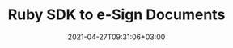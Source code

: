 ---
############################# Static ############################
layout: "product"
date: 2021-04-27T09:31:06+03:00
draft: false

product: "Signature"
product_tag: "signature"
platform: "Ruby"
platform_tag: "ruby"

############################# Head ############################
head_title: "Ruby Document Signature Cloud SDK for PDF Word Excel PPTX & Images"
head_description: "Add e-signatures to images and documents with Ruby Cloud SDK &amp; REST API. eSign PDF, Word, Excel &amp; presentations with numerous signature types."

############################# Header ############################
title: "Ruby SDK to e-Sign Documents"
description: "Electronically sign files & manage text, image, QR-code, stamp, digital and barcode signatures in ruby applications with simple usage of e-signing REST API."
button:
    enable: true

############################# SubMenu ############################
submenu:
    enable: true
    
    left:
        img_alt: "GroupDocs.Signature Cloud SDK for Ruby"
        image: "/sdk/272x272/groupdocs_signature-for-ruby.webp"
        product: "GroupDocs.Signature"
        platform: "Ruby"

    middle:
        button:
            # button loop
            - link: "#overview"
              text: "Overview"

            # button loop
            - link: "#features"
              text: "Features"


            # button loop
            - link: "https://docs.groupdocs.cloud/signature/release-notes/"
              text: "Release Notes"

            # button loop
            - link: "https://purchase.groupdocs.cloud/pricing"
              text: "Pricing"

    right:
        link_download: "https://groupdocscloud.github.io/"
        link_learn: "https://docs.groupdocs.cloud/signature/"
        link_buy: "https://purchase.groupdocs.cloud/buy"

############################# Overview ############################
overview:
    enable: true
    content: |
      GroupDocs.Signature Cloud SDK for Ruby is a REST oriented API for easy integration into existing Ruby based eSign and digital signature programs. This signature SDK helps you speed up the development by taking care of low-level details, such as request and response handling. Moreover, it provides you with a handy collection of features to apply various types of signatures, such as, image signatures, barcode signatures, QR-Code signatures, text-based signatures, digital and stamp signatures. This customizable Ruby based signature SDK allows you to work with signatures in spreadsheets, presentations, images, portable and simple files of supported formats.
    tabs:
      enable: true
      
      ## TAB ONE ##
      tab_one:
        description: |
          An overview of the features supported by GroupDocs.Signature Cloud.
      
        left:
          enable: true
          icon: "fas fa-cogs"
          title: "Signature Options"
          content: |
            * Text
            * Image
            * Digital
            * Barcode
            * QR-Code            
        right:
          enable: true
          icon: "fas fa-crop"
          title: "Retrieve"
          content: |
            * Document Pages information
            * Document Properties
            * Supported formats list
            * Text and Digital
            * Barcode and QR-Code
      
      ## TAB TWO ##
      tab_two:
        description: |
          GroupDocs.Signature Cloud supports electronically signing a number of document formats.

        left:
          enable: true
          table:
            # table loop
            - title: "Text, Stamp & Image Signatures"
              content: |
                * **Word**: DOC, DOCM, DOCX, DOT, DOTM, DOTX, RTF
                * **Excel**: XLS, XLSB, XLSM, XLSX, XLT, XLTM, XLTX
                * **PowerPoint**: POT, POTM, POTX, PPS, PPSM, PPSX, PPT, PPTM, PPTX
                * **OpenDocument**: ODT, ODP, ODS, OTT
                * **Image**: JPG, PNG, BMP, GIF, TIFF
                * **Portable**: PDF
            # table loop
            - title: "Digital Signature"
              content: |
                * **Word**: DOC, DOCM, DOCX, DOT, DOTM, DOTX
                * **Excel**: XLS, XLSB, XLSM, XLSX, XLT, XLTM, XLTX
                * **PowerPoint**: PPTM, PPTX
                * **OpenDocument**: ODT
                * **Portable**: PDF

        right:
          enable: true
          table:
            # table loop
            - title: "Barcode Signature"
              content: |
                * **Word**: DOC, DOCM, DOCX, DOT, DOTM, DOTX, RTF
                * **Excel**: XLS, XLSB, XLSM, XLSX, XLT, XLTM, XLTX
                * **PowerPoint**: POT, POTM, PPSX, PPTX
                * **OpenDocument**: ODT, ODP, ODS, OTT
                * **Image**: JPG, PNG, BMP, GIF, TIFF
                * **Portable**: PDF
            # table loop
            - title: "QR-Code Signature"
              content: |
                * **Word**: DOC, DOCM, DOCX, DOT, DOTM, DOTX, RTF
                * **Excel**: XLS, XLSB, XLSM, XLSX, XLT, XLTM, XLTX
                * **PowerPoint**: PPTM, PPTX
                * **OpenDocument**: OTT
                * **Image**: JPG, PNG, BMP, GIF, TIFF
                * **Portable**: PDF

      ## TAB THREE ##
      tab_three:
        description: |
          Supported Operating Systems and Frameworks
      
        left:
          enable: true
          table:
            # table loop
            - icon: "fab fa-windows"
              title: "Operating Systems"
              content: |
                * Microsoft Windows Desktop
                * Microsoft Windows Server
                * Linux
                * MacOS

            # table loop
            - icon: "fas fa-code"
              title: "Supported Frameworks"
              content: |
                * Java 7 (1.7) and above

        right:
          enable: true
          table:
            # table loop
            - icon: "fas fa-cogs"
              title: "Development Environments"
              content: |
                * NetBeans
                * IntelliJ IDEA
                * Eclipse
            # table loop
            - icon: "fas fa-tools"
              title: "Build Automation Tool"
              content: |
                * Maven

############################# Features ############################
features:
    enable: true
    title: "Advanced Document Signature REST API Features"

    feature:
      # feature loop
      - icon: "fas fa-list-alt"
        content: "Get list of supported document formats"

      # feature loop
      - icon: "fas fa-barcode"
        content: "Fetch List of Supported Encode Type Names for Barcode and QR-Code"

      # feature loop
      - icon: "fas fa-file-alt"
        content: "Retrieve Document Information from File or Provided URL"
      
      # feature loop
      - icon: "fas fa-pencil-ruler"
        content: "Apply Signature to a Document using File Name or at Specified URL"

      # feature loop
      - icon: "fas fa-align-right"
        content: "Apply Background Brush & Text Alignment to Text Signatures"

      # feature loop
      - icon: "fas fa-retweet"
        content: "Verify Text and Digital Signatures for PDF, Word and Excel Documents using File or via URL"
      # feature loop
      - icon: "fas fa-unlock-alt"
        content: "Verify Barcode and QR-Code Signatures for all Supported Document Formats using File or via URL"
      # feature loop
      - icon: "fas fa-search"
        content: "Search Digital Signatures in PDF Files, Spreadsheets and Word Documents in File or via URL"
      # feature loop
      - icon: "fas fa-binoculars"
        content: "Search Barcode and QR-Code Signatures in all Supported Document Formats in File or via URL"
      # feature loop
      - icon: "fas fa-plus"
        content: "Add & Verify Multiple Signatures to Document using File Name or Provided URL"
      # feature loop
      - icon: "fas fa-file-alt"
        content: "Search Multiple Signatures in a Document using its File Name or Provided URL"
      # feature loop
      - icon: "fas fa-check"
        content: "Try it with Interactive API Explorer"
    
    more_feature:
      # more_feature_loop
      - title: "Get Document Information"
        content: "GroupDocs.Signature Cloud SDK for Ruby makes it very easy to work with eSignatures. In addition to applying digital signatures you can also manipulate document properties. Following example elaborates how to retrieve document information of a DOCX file using Ruby:"
      # more_feature_loop
      - title: "Get Document Information using Ruby"
        content: |          
          ```Ruby
          # Load the gem
          require 'groupdocs_signature_cloud'
          require 'groupdocs_signature_cloud/models/requests/get_document_info_request.rb'
          require 'common_utilities/Utils.rb'
          class DocumentInfo_File
          def self.Get_DocumentInfo_File()
            # Getting instance of the API
            api = Common_Utilities.Get_SignatureApi_Instance()
            request = GroupDocsSignatureCloud::GetDocumentInfoRequest.new("one-page.docx", "", "", $storage_name)
            response = api.get_document_info(request)
            puts("FleName: " + (response.name).to_s);
            puts("Folder: " + (response.folder).to_s);
          end
          end
          ```
      # more_feature_loop
      - title: "Set Background Brush for Stamp & Text Signatures"
        content: "Using GroupDocs.Signature Cloud SDK for Ruby, you can set background brush effects for your text as well as stamp signatures. Currently, the SDK supports to apply 4 different types of brushes, which include, Radial Gradient Brush, Linear Gradient Brush, Textured Brush, and Solid Brush."
############################# Support ############################
support:
    enable: true

############################# Solutions ############################
solutions:
    enable: true
    title: "GroupDocs.Signature Cloud also offers individual SDKs for other popular languages as listed below:"

    solution:
        # solution loop
        - img_alt: "GroupDocs.Signature Cloud for cURL"
          image: "/sdk/272x272/groupdocs_signature-for-curl.webp"
          product: "GroupDocs.Signature"
          platform: "cURL"
          link: "/signature/curl/"

        # solution loop
        - img_alt: "GroupDocs.Signature Cloud SDK for .NET"
          image: "/sdk/272x272/groupdocs_signature-for-net.webp"
          product: "GroupDocs.Signature"
          platform: ".NET"
          link: "/signature/net/"

        # solution loop
        - img_alt: "GroupDocs.Signature Cloud SDK for Java"
          image: "/sdk/272x272/groupdocs_signature-for-java.webp"
          product: "GroupDocs.Signature"
          platform: "Java"
          link: "/signature/java/"

        # solution loop
        - img_alt: "GroupDocs.Signature Cloud SDK for PHP"
          image: "/sdk/272x272/groupdocs_signature-for-php.webp"
          product: "GroupDocs.Signature"
          platform: "PHP"
          link: "/signature/php/"

        # solution loop
        - img_alt: "GroupDocs.Signature Cloud SDK for Python"
          image: "/sdk/272x272/groupdocs_signature-for-python.webp"
          product: "GroupDocs.Signature"
          platform: "Python"
          link: "/signature/python/"

        # solution loop
        - img_alt: "GroupDocs.Signature Cloud SDK for Node.js"
          image: "/sdk/272x272/groupdocs_signature-for-node.webp"
          product: "GroupDocs.Signature"
          platform: "Node.js"
          link: "/signature/nodejs/"
        # solution loop
        - img_alt: "GroupDocs.Signature Cloud SDK for Android"
          image: "/sdk/272x272/groupdocs_signature-for-android.webp"
          product: "GroupDocs.Signature"
          platform: "Android"
          link: "/signature/android/"
        

############################# Back to top ###############################
back_to_top:
  enable: true
---